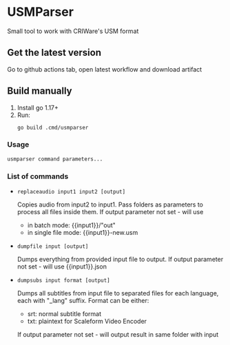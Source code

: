# USMParser

Small tool to work with CRIWare's USM format

## Get the latest version

Go to github actions tab, open latest workflow and download artifact

## Build manually

1. Install go 1.17+
1. Run:
   ```shell
   go build .cmd/usmparser
   ```
   
### Usage

```shell
usmparser command parameters...
```

### List of commands

- 
    ```shell
    replaceaudio input1 input2 [output]
    ```
    Copies audio from input2 to input1.
    Pass folders as parameters to process all files inside them.
    If output parameter not set - will use
    - in batch mode: {{input1}}/"out"
    - in single file mode: {{input1}}-new.usm
    
- 
    ```shell
    dumpfile input [output]
    ```
    Dumps everything from provided input file to output.
    If output parameter not set - will use {{input1}}.json
    
- 
    ```shell
    dumpsubs input format [output]
    ```
    Dumps all subtitles from input file to separated files for each language, each with "_lang" suffix.
    Format can be either:
    - srt: normal subtitle format
    - txt: plaintext for Scaleform Video Encoder
    
    If output parameter not set - will output result in same folder with input
